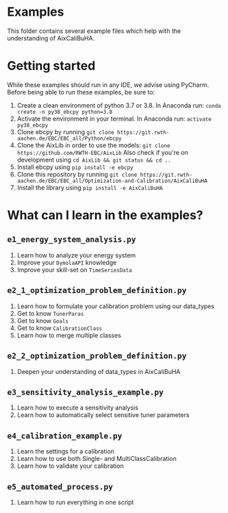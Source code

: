 # Examples

This folder contains several example files which help with the understanding of AixCaliBuHA.

# Getting started

While these examples should run in any IDE, we advise using PyCharm.
Before being able to run these examples, be sure to:

1. Create a clean environment of python 3.7 or 3.8. In Anaconda run: `conda create -n py38_ebcpy python=3.8`
2. Activate the environment in your terminal. In Anaconda run: `activate py38_ebcpy`
3. Clone ebcpy by running `git clone https://git.rwth-aachen.de/EBC/EBC_all/Python/ebcpy`
4. Clone the AixLib in order to use the models: `git clone https://github.com/RWTH-EBC/AixLib`
   Also check if you're on development using `cd AixLib && git status && cd ..`
5. Install ebcpy using `pip install -e ebcpy`
6. Clone this repository by running `git clone https://git.rwth-aachen.de/EBC/EBC_all/Optimization-and-Calibration/AixCaliBuHA`
7. Install the library using `pip install -e AixCaliBuHA`
   
# What can I learn in the examples?

## `e1_energy_system_analysis.py`

1. Learn how to analyze your energy system
2. Improve your `DymolaAPI` knowledge
3. Improve your skill-set on `TimeSeriesData`

## `e2_1_optimization_problem_definition.py`

1. Learn how to formulate your calibration problem using our data_types
2. Get to know `TunerParas`
3. Get to know `Goals`
4. Get to know `CalibrationClass`
5. Learn how to merge multiple classes

## `e2_2_optimization_problem_definition.py`

1. Deepen your understanding of data_types in AixCaliBuHA

## `e3_sensitivity_analysis_example.py`

1. Learn how to execute a sensitivity analysis
2. Learn how to automatically select sensitive tuner parameters

## `e4_calibration_example.py`

1. Learn the settings for a calibration
2. Learn how to use both Single- and MultiClassCalibration
3. Learn how to validate your calibration

## `e5_automated_process.py`

1. Learn how to run everything in one script
